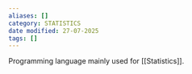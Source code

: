 ```yaml
---
aliases: []
category: STATISTICS
date modified: 27-07-2025
tags: []
---
```

Programming language mainly used for [[Statistics]].